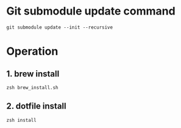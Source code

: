 # Git submodule update command
`git submodule update --init --recursive`

# Operation
## 1. brew install

`zsh brew_install.sh`

## 2. dotfile install

`zsh install`
